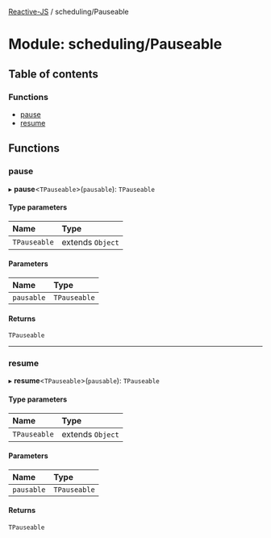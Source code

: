 [Reactive-JS](../README.md) / scheduling/Pauseable

# Module: scheduling/Pauseable

## Table of contents

### Functions

- [pause](scheduling_Pauseable.md#pause)
- [resume](scheduling_Pauseable.md#resume)

## Functions

### pause

▸ **pause**<`TPauseable`\>(`pausable`): `TPauseable`

#### Type parameters

| Name | Type |
| :------ | :------ |
| `TPauseable` | extends `Object` |

#### Parameters

| Name | Type |
| :------ | :------ |
| `pausable` | `TPauseable` |

#### Returns

`TPauseable`

___

### resume

▸ **resume**<`TPauseable`\>(`pausable`): `TPauseable`

#### Type parameters

| Name | Type |
| :------ | :------ |
| `TPauseable` | extends `Object` |

#### Parameters

| Name | Type |
| :------ | :------ |
| `pausable` | `TPauseable` |

#### Returns

`TPauseable`
